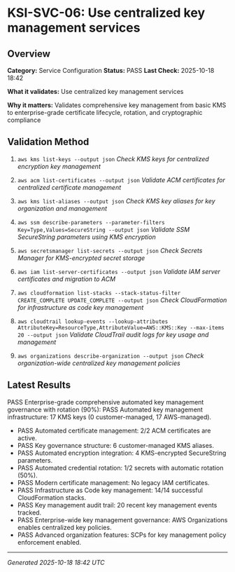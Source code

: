 # KSI-SVC-06: Use centralized key management services

## Overview

**Category:** Service Configuration
**Status:** PASS
**Last Check:** 2025-10-18 18:42

**What it validates:** Use centralized key management services

**Why it matters:** Validates comprehensive key management from basic KMS to enterprise-grade certificate lifecycle, rotation, and cryptographic compliance

## Validation Method

1. `aws kms list-keys --output json`
   *Check KMS keys for centralized encryption key management*

2. `aws acm list-certificates --output json`
   *Validate ACM certificates for centralized certificate management*

3. `aws kms list-aliases --output json`
   *Check KMS key aliases for key organization and management*

4. `aws ssm describe-parameters --parameter-filters Key=Type,Values=SecureString --output json`
   *Validate SSM SecureString parameters using KMS encryption*

5. `aws secretsmanager list-secrets --output json`
   *Check Secrets Manager for KMS-encrypted secret storage*

6. `aws iam list-server-certificates --output json`
   *Validate IAM server certificates and migration to ACM*

7. `aws cloudformation list-stacks --stack-status-filter CREATE_COMPLETE UPDATE_COMPLETE --output json`
   *Check CloudFormation for infrastructure as code key management*

8. `aws cloudtrail lookup-events --lookup-attributes AttributeKey=ResourceType,AttributeValue=AWS::KMS::Key --max-items 20 --output json`
   *Validate CloudTrail audit logs for key usage and management*

9. `aws organizations describe-organization --output json`
   *Check organization-wide centralized key management policies*

## Latest Results

PASS Enterprise-grade comprehensive automated key management governance with rotation (90%): PASS Automated key management infrastructure: 17 KMS keys (0 customer-managed, 17 AWS-managed).
- PASS Automated certificate management: 2/2 ACM certificates are active.
- PASS Key governance structure: 6 customer-managed KMS aliases.
- PASS Automated encryption integration: 4 KMS-encrypted SecureString parameters.
- PASS Automated credential rotation: 1/2 secrets with automatic rotation (50%).
- PASS Modern certificate management: No legacy IAM certificates.
- PASS Infrastructure as Code key management: 14/14 successful CloudFormation stacks.
- PASS Key management audit trail: 20 recent key management events tracked.
- PASS Enterprise-wide key management governance: AWS Organizations enables centralized key policies.
- PASS Advanced organization features: SCPs for key management policy enforcement enabled.

---
*Generated 2025-10-18 18:42 UTC*